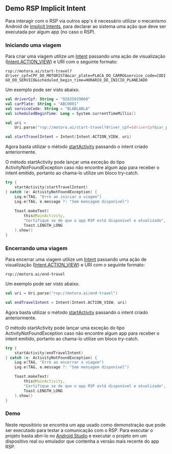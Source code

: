 ## Demo RSP Implicit Intent

Para interagir com o RSP via outros app's é necessário utilizar o mecanismo Android de [Implicit Intents](https://developer.android.com/guide/components/intents-filters#Types), para declarar ao sistema uma ação que deve ser executada por algum app (no caso o RSP).

### Iniciando uma viagem

Para criar uma viagem utilize um [Intent](https://developer.android.com/reference/android/content/Intent) passando uma ação de visualização ([Intent.ACTION_VIEW](https://developer.android.com/reference/android/content/Intent#ACTION_VIEW)) e URI com o seguinte formato:

```rsp://motora.ai/start-travel?driver_cpf=CPF_DO_MOTORISTA&car_plate=PLACA_DO_CARRO&service_code=CODIGO_DO_SERVICO&scheduled_begin_time=HORARIO_DE_INICIO_PLANEJADO```

Um exemplo pode ser visto abaixo.

```kotlin
val driverCpf: String = "92835029060"
val carPlate: String = "ABC0001"
val serviceCode: String = "BLABLABLA"
val scheduledBeginTime: Long = System.currentTimeMillis()

val uri =
    Uri.parse("rsp://motora.ai/start-travel?driver_cpf=$driverCpf&car_plate=$carPlate&service_code=$serviceCode&scheduled_begin_time=$scheduledBeginTime")

val startTravelIntent = Intent(Intent.ACTION_VIEW, uri)
```

Agora basta utilizar o método [startActivity](https://developer.android.com/reference/android/app/Activity#startActivity(android.content.Intent)) passando o intent criado anteriormente.

O método startActivity pode lançar uma exceção do tipo ActivityNotFoundException caso não encontre algum app para receber o intent emitido, portanto ao chama-lo utilize um bloco try-catch.

```kotlin
try {
    startActivity(startTravelIntent)
} catch (e: ActivityNotFoundException) {
    Log.e(TAG, "Erro ao iniciar a viagem")
    Log.e(TAG, e.message ?: "Sem mensagem disponível")
    
    Toast.makeText(
        this@MainActivity,
        "Certifique se de que o app RSP está disponível e atualizado",
        Toast.LENGTH_LONG
    ).show()
}
```

### Encerrando uma viagem

Para encerrar uma viagem utilize um [Intent](https://developer.android.com/reference/android/content/Intent) passando uma ação de visualização ([Intent.ACTION_VIEW](https://developer.android.com/reference/android/content/Intent#ACTION_VIEW)) e URI com o seguinte formato:

```rsp://motora.ai/end-travel```

Um exemplo pode ser visto abaixo.

```kotlin
val uri = Uri.parse("rsp://motora.ai/end-travel")

val endTravelIntent = Intent(Intent.ACTION_VIEW, uri)
```

Agora basta utilizar o método [startActivity](https://developer.android.com/reference/android/app/Activity#startActivity(android.content.Intent)) passando o intent criado anteriormente.

O método startActivity pode lançar uma exceção do tipo ActivityNotFoundException caso não encontre algum app para receber o intent emitido, portanto ao chama-lo utilize um bloco try-catch.

```kotlin
try {
    startActivity(endTravelIntent)
} catch (e: ActivityNotFoundException) {
    Log.e(TAG, "Erro ao encerrar a viagem")
    Log.e(TAG, e.message ?: "Sem mensagem disponível")

    Toast.makeText(
        this@MainActivity,
        "Certifique se de que o app RSP está disponível e atualizado",
        Toast.LENGTH_LONG
    ).show()
}
```

### Demo

Neste repositório se encontra um app usado como demonstração que pode ser executado para testar a comunicação com o RSP. Para executar o projeto basta abri-lo no [Android Studio](https://developer.android.com/studio) e executar o projeto em um dispositivo real ou emulador que contenha a versão mais recente do app RSP. 
